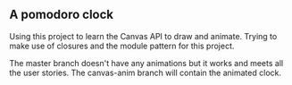 ## A pomodoro clock

Using this project to learn the Canvas API to draw and animate.
Trying to make use of closures and the module pattern for this project.

The master branch doesn't have any animations but it works and meets all the user stories.
The canvas-anim branch will contain the animated clock.
